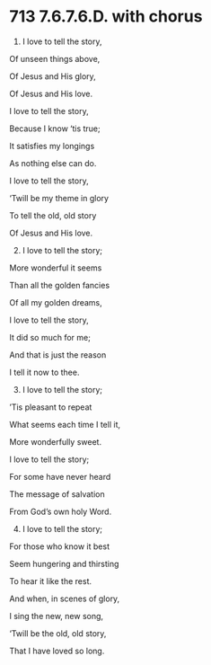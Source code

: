 # 713 7.6.7.6.D. with chorus

1.  I love to tell the story,

Of unseen things above,

Of Jesus and His glory,

Of Jesus and His love.

I love to tell the story,

Because I know ‘tis true;

It satisfies my longings

As nothing else can do.

I love to tell the story,

‘Twill be my theme in glory

To tell the old, old story

Of Jesus and His love.

2.  I love to tell the story;

More wonderful it seems

Than all the golden fancies

Of all my golden dreams,

I love to tell the story,

It did so much for me;

And that is just the reason

I tell it now to thee.

3.  I love to tell the story;

’Tis pleasant to repeat

What seems each time I tell it,

More wonderfully sweet.

I love to tell the story;

For some have never heard

The message of salvation

From God’s own holy Word.

4.  I love to tell the story;

For those who know it best

Seem hungering and thirsting

To hear it like the rest.

And when, in scenes of glory,

I sing the new, new song,

‘Twill be the old, old story,

That I have loved so long.

